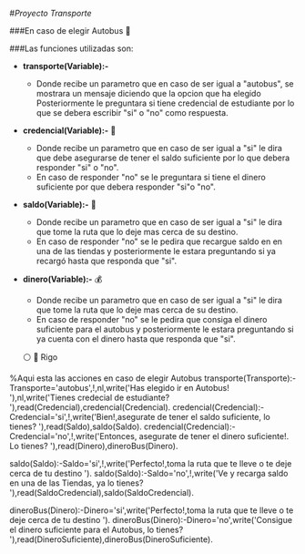 #_Proyecto Transporte_

###En caso de elegir Autobus :bus:

###Las funciones utilizadas son:

* __transporte(Variable):-__

     * Donde recibe un parametro que en caso de ser igual a "autobus", se mostrara un mensaje diciendo que la opcion que ha elegido Posteriormente le preguntara si tiene credencial de estudiante por lo que se debera escribir "si" o "no" como respuesta.
     
* __credencial(Variable):-__ :ticket:

     * Donde recibe un parametro que en caso de ser igual a "si" le dira que debe asegurarse de tener el saldo suficiente por lo que debera responder "si" o "no".  
     * En caso de responder "no" se le preguntara si tiene el dinero suficiente por que debera responder "si"o "no".
     
* __saldo(Variable):-__ :money_with_wings:

    * Donde recibe un parametro que en caso de ser igual a "si" le dira que tome la ruta que lo deje mas cerca de su destino.
    * En caso de responder "no" se le pedira que recargue saldo en en una de las tiendas y posteriormente le estara preguntando si ya recargó hasta que responda que "si".
    
* __dinero(Variable):-__ :moneybag:

    * Donde recibe un parametro que en caso de ser igual a "si" le dira que tome la ruta que lo deje mas cerca de su destino.
    * En caso de responder "no" se le pedira que consiga el dinero suficiente para el autobus y posteriormente le estara preguntando si ya cuenta con el dinero hasta que responda que "si".
    
    :white_circle: :red_circle: Rigo


%Aqui esta las acciones en caso de elegir Autobus
transporte(Transporte):- Transporte='autobus',!,nl,write('Has elegido ir en Autobus! '),nl,write('Tienes credecial de estudiante? '),read(Credencial),credencial(Credencial).
credencial(Credencial):-Credencial='si',!,write('Bien!,asegurate de tener el saldo suficiente, lo tienes? '),read(Saldo),saldo(Saldo).
credencial(Credencial):-Credencial='no',!,write('Entonces, asegurate de tener el dinero suficiente!. Lo tienes? '),read(Dinero),dineroBus(Dinero).

saldo(Saldo):-Saldo='si',!,write('Perfecto!,toma la ruta que te lleve o te deje cerca de tu destino ').
saldo(Saldo):-Saldo='no',!,write('Ve y recarga saldo en una de las Tiendas, ya lo tienes? '),read(SaldoCredencial),saldo(SaldoCredencial).

dineroBus(Dinero):-Dinero='si',write('Perfecto!,toma la ruta que te lleve o te deje cerca de tu destino ').
dineroBus(Dinero):-Dinero='no',write('Consigue el dinero suficiente para el Autobus, lo tienes? '),read(DineroSuficiente),dineroBus(DineroSuficiente).
